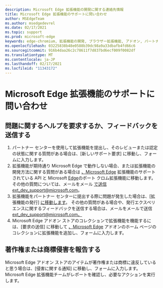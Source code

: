 ```yaml
---
description: Microsoft Edge 拡張機能の開発に関する連絡先情報
title: Microsoft Edge 拡張機能のサポートに問い合わせ
author: MSEdgeTeam
ms.author: msedgedevrel
ms.date: 02/17/2021
ms.topic: support
ms.prod: microsoft-edge
keywords: edge-chromium, 拡張機能の開発, ブラウザー拡張機能, アドオン, パートナー センター, 開発者, サポート
ms.openlocfilehash: 03225838b48e0588b39dc98a9a33dbafb4fd66c6
ms.sourcegitcommit: 916b4daa26c2c78611f7d837bd6ecf009f0082df
ms.translationtype: MT
ms.contentlocale: ja-JP
ms.lasthandoff: 02/17/2021
ms.locfileid: "11343172"
---
```

# Microsoft Edge 拡張機能のサポートに問い合わせ  

## 問題に関するヘルプを要求するか、フィードバックを送信する  

1.  パートナー センターを使用して拡張機能を提出し、そのレビューまたは認定の状態に関する質問がある場合は[][MicrosoftSupportSupportrequestformE7a381be9c9aFafbEd76262bc93fd9e4]、[新しいサポート要求] に移動し、フォームに入力します。  
1.  拡張機能が期待通り Microsoft Edge で動作しない場合、または拡張機能の開発方法に関する質問がある場合は [、Microsoft Edge][ExtensionsDeveloperGuideApiSupport] 拡張機能のサポートされている API と Microsoft [Edge][ExtensionsDeveloperGuidePortChromeExtension]のポート クロム拡張機能に移動します。  その他の質問については、メールをメール [で送信][MailtoExtDevSupportMicrosoft]ext_dev_support@microsoft.com。  
1.  拡張機能をパートナー センターに提出する際に問題が発生した場合は、[拡張機能の発行] [に移動します][ExtensionsPublishPublishExtension]。  その他の質問がある場合や、発行エクスペリエンスに関するフィードバックを送信する場合は、メールをメールで送信[ext_dev_support@microsoft.com。][MailtoExtDevSupportMicrosoft]  
1.  Microsoft Edge アドオン ストアのコレクションで拡張機能を機能するには、[要求の送信] に移動して [、Microsoft Edge][OfficeFormsPagesResponsepageAspxV4j5cvggr0grqy180bhbrw01uwybfaxnna1zkp3x2vun0ibsu1ymeu3vfy0vurrodewsjgwu00yry4u] アドオンのホーム ページのコレクションに拡張機能を追加し、フォームに入力します。   
    
## 著作権または商標侵害を報告する  

Microsoft Edge アドオン ストアのアイテムが著作権または商標に違反していると思う場合は、[侵害に[][MicrosoftInfoMarketplaceHtml]関する通知] に移動し、フォームに入力します。  Microsoft Edge 拡張機能チームがレポートを確認し、必要なアクションを実行します。  

<!-- links -->  

[ExtensionsDeveloperGuideApiSupport]: ../developer-guide/api-support.md "Microsoft Edge 拡張機能のサポートされている API |Microsoft Docs"  
[ExtensionsDeveloperGuidePortChromeExtension]: ../developer-guide/port-chrome-extension.md "拡張機能のポート|Microsoft Docs"  
[ExtensionsPublishPublishExtension]: ./publish-extension.md "拡張機能の公開|Microsoft Docs"  

[MicrosoftInfoMarketplaceHtml]: https://www.microsoft.com/info/Marketplace.html "侵害行為に関する通知|Microsoft"  

[MicrosoftSupportSupportrequestformE7a381be9c9aFafbEd76262bc93fd9e4]: https://support.microsoft.com/supportrequestform/e7a381be-9c9a-fafb-ed76-262bc93fd9e4 "拡張機能 新しいサポート要求|Microsoft サポート"  

[OfficeFormsPagesResponsepageAspxV4j5cvggr0grqy180bhbrw01uwybfaxnna1zkp3x2vun0ibsu1ymeu3vfy0vurrodewsjgwu00yry4u]: https://forms.office.com/Pages/ResponsePage.aspx?id=v4j5cvGGr0GRqy180BHbRw01UwyBfAxNna_1ZkP3X2VUN0lBSU1YMEU3VFY0VURRODEwSjgwU00yRy4u "Microsoft Edge アドオンホーム ページのコレクションに拡張機能を追加する要求を送信|Microsoft Officeフォーム"  

[MailtoExtDevSupportMicrosoft]: mailto:ext_dev_support@microsoft.com "メールをメールに送信 ext_dev_support@microsoft.com"  
